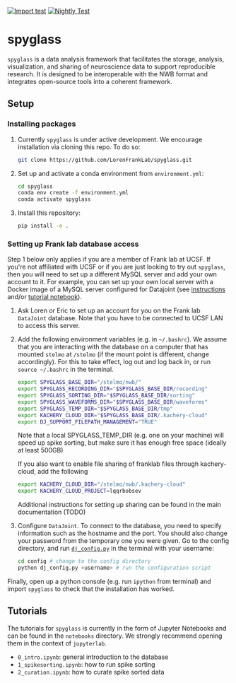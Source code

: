 [![Import test](https://github.com/LorenFrankLab/spyglass/actions/workflows/workflow.yml/badge.svg)](https://github.com/LorenFrankLab/spyglass/actions/workflows/workflow.yml)
[![Nightly Test](https://github.com/LorenFrankLab/spyglass/actions/workflows/nightly.yml/badge.svg)](https://github.com/LorenFrankLab/spyglass/actions/workflows/nightly.yml)

# spyglass

`spyglass` is a data analysis framework that facilitates the storage, analysis, visualization, and sharing of neuroscience data to support reproducible research. It is designed to be interoperable with the NWB format and integrates open-source tools into a coherent framework.

## Setup

### Installing packages

1. Currently `spyglass` is under active development. We encourage installation via cloning this repo. To do so:

   ```bash
   git clone https://github.com/LorenFrankLab/spyglass.git
   ```

2. Set up and activate a conda environment from `environment.yml`:

   ```bash
   cd spyglass
   conda env create -f environment.yml
   conda activate spyglass
   ```

3. Install this repository:

   ```bash
   pip install -e .
   ```

### Setting up Frank lab database access

Step 1 below only applies if you are a member of Frank lab at UCSF. If you're not affiliated with UCSF or if you are just looking to try out `spyglass`, then you will need to set up a different MySQL server and add your own account to it. For example, you can set up your own local server with a Docker image of a MySQL server configured for Datajoint (see [instructions](https://tutorials.datajoint.org/setting-up/local-database.html) and/or [tutorial notebook](./notebooks/docker_mysql_tutorial.ipynb)).

1. Ask Loren or Eric to set up an account for you on the Frank lab `DataJoint` database. Note that you have to be connected to UCSF LAN to access this server.

2. Add the following environment variables (e.g. in `~/.bashrc`). We assume that you are interacting with the database on a computer that has mounted `stelmo` at `/stelmo` (if the mount point is different, change accordingly). For this to take effect, log out and log back in, or run `source ~/.bashrc` in the terminal.

     ```bash
     export SPYGLASS_BASE_DIR="/stelmo/nwb/"
     export SPYGLASS_RECORDING_DIR="$SPYGLASS_BASE_DIR/recording"
     export SPYGLASS_SORTING_DIR="$SPYGLASS_BASE_DIR/sorting"
     export SPYGLASS_WAVEFORMS_DIR="$SPYGLASS_BASE_DIR/waveforms"
     export SPYGLASS_TEMP_DIR="$SPYGLASS_BASE_DIR/tmp"
     export KACHERY_CLOUD_DIR="$SPYGLASS_BASE_DIR/.kachery-cloud"
     export DJ_SUPPORT_FILEPATH_MANAGEMENT="TRUE"
     ```
     Note that a local SPYGLASS_TEMP_DIR (e.g. one on your machine) will speed up spike sorting, but make sure it has enough free space (ideally at least 500GB)

     If you also want to enable file sharing of franklab files through kachery-cloud, add the following
     ```bash
     export KACHERY_CLOUD_DIR="/stelmo/nwb/.kachery-cloud"
     export KACHERY_CLOUD_PROJECT=lqqrbobsev
     ```
     
     Additional instructions for setting up sharing can be found in the main documentation (TODO)
 
3. Configure `DataJoint`. To connect to the database, you need to specify information such as the hostname and the port. You should also change your password from the temporary one you were given. Go to the config directory, and run [`dj_config.py`](https://github.com/LorenFrankLab/spyglass/blob/master/config/dj_config.py) in the terminal with your username:

    ```bash
    cd config # change to the config directory
    python dj_config.py <username> # run the configuration script
    ```

Finally, open up a python console (e.g. run `ipython` from terminal) and import `spyglass` to check that the installation has worked.

## Tutorials

The tutorials for `spyglass` is currently in the form of Jupyter Notebooks and can be found in the `notebooks` directory. We strongly recommend opening them in the context of `jupyterlab`.

* `0_intro.ipynb`: general introduction to the database
* `1_spikesorting.ipynb`: how to run spike sorting
* `2_curation.ipynb`: how to curate spike sorted data
